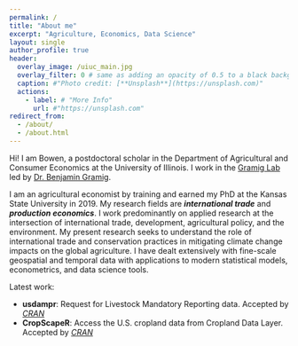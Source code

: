 ```yaml
---
permalink: /
title: "About me"
excerpt: "Agriculture, Economics, Data Science"
layout: single 
author_profile: true
header:
  overlay_image: /uiuc_main.jpg
  overlay_filter: 0 # same as adding an opacity of 0.5 to a black background
  caption: #"Photo credit: [**Unsplash**](https://unsplash.com)"
  actions:
    - label: # "More Info"
      url: #"https://unsplash.com"
redirect_from: 
  - /about/
  - /about.html
---
```


Hi! I am Bowen, a postdoctoral scholar in the Department of Agricultural and Consumer Economics at the University of Illinois. I work in the [Gramig Lab](https://www.bengramig.com/) led by [Dr. Benjamin Gramig](https://ace.illinois.edu/directory/bgramig). 

I am an agricultural economist by training and earned my PhD at the Kansas State University in 2019. My research fields are **_international trade_** and **_production economics_**. I work predominantly on applied research at the intersection of international trade, development, agricultural policy, and the environment. My present research seeks to understand the role of international trade and conservation practices in mitigating climate change impacts on the global agriculture. I have dealt extensively with fine-scale geospatial and temporal data with applications to modern statistical models, econometrics, and data science tools. 

Latest work:
 - **usdampr**: Request for Livestock Mandatory Reporting data. Accepted by [_CRAN_](https://cran.r-project.org/web/packages/usdampr/index.html)   
 - **CropScapeR**: Access the U.S. cropland data from Cropland Data Layer. Accepted by [_CRAN_](https://cran.r-project.org/web/packages/CropScapeR/index.html)



 


